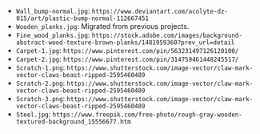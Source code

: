 - `Wall_bump-normal.jpg`: `https://www.deviantart.com/acolyte-dz-015/art/plastic-bump-normal-112667451`
- `Wooden_planks.jpg`: Migrated from previous projects.
- `Fine_wood_planks.jpg`: `https://stock.adobe.com/images/background-abstract-wood-texture-brown-planks/1481959360?prev_url=detail`
- `Carpet-1.jpg`: `https://www.pinterest.com/pin/563231497126120100/`
- `Carpet-2.jpg`: `https://www.pinterest.com/pin/314759461448245517/`
- `Scratch-1.png`: `https://www.shutterstock.com/image-vector/claw-mark-vector-claws-beast-ripped-2595460489`
- `Scratch-2.png`: `https://www.shutterstock.com/image-vector/claw-mark-vector-claws-beast-ripped-2595460489`
- `Scratch-3.png`: `https://www.shutterstock.com/image-vector/claw-mark-vector-claws-beast-ripped-2595460489`
- `Steel.jpg`: `https://www.freepik.com/free-photo/rough-gray-wooden-textured-background_15556677.htm`